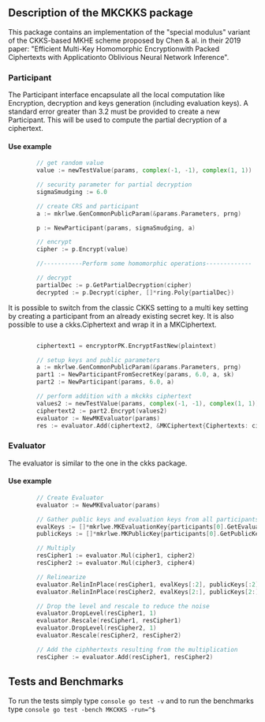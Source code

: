 ## Description of the MKCKKS package
This package contains an implementation of the "special modulus" variant of the CKKS-based MKHE scheme proposed by Chen & al. in their 2019 paper: "Efficient Multi-Key Homomorphic Encryptionwith Packed Ciphertexts with Applicationto Oblivious Neural Network Inference".



### Participant

The Participant interface encapsulate all the local computation like Encryption, decryption and keys generation (including evaluation keys).
A standard error greater than 3.2 must be provided to create a new Participant. This will be used to compute the partial decryption of a ciphertext.

#### Use example

```go
        // get random value
		value := newTestValue(params, complex(-1, -1), complex(1, 1))

        // security parameter for partial decryption
        sigmaSmudging := 6.0 

        // create CRS and participant
        a := mkrlwe.GenCommonPublicParam(&params.Parameters, prng)

		p := NewParticipant(params, sigmaSmudging, a)

		// encrypt
		cipher := p.Encrypt(value)

        //-----------Perform some homomorphic operations-------------

		// decrypt
		partialDec := p.GetPartialDecryption(cipher)
		decrypted := p.Decrypt(cipher, []*ring.Poly{partialDec})
```

It is possible to switch from the classic CKKS setting to a multi key setting by creating a participant from an already existing secret key.
It is also possible to use a ckks.Ciphertext and wrap it in a MKCiphertext.

```go

		ciphertext1 = encryptorPK.EncryptFastNew(plaintext)

		// setup keys and public parameters
		a := mkrlwe.GenCommonPublicParam(&params.Parameters, prng)
		part1 := NewParticipantFromSecretKey(params, 6.0, a, sk)
		part2 := NewParticipant(params, 6.0, a)

		// perform addition with a mkckks ciphertext
		values2 := newTestValue(params, complex(-1, -1), complex(1, 1))
		ciphertext2 := part2.Encrypt(values2)
		evaluator := NewMKEvaluator(params)
		res := evaluator.Add(ciphertext2, &MKCiphertext{Ciphertexts: ciphertext1, PeerID: []uint64{part1.GetID()}})
```

### Evaluator

The evaluator is similar to the one in the ckks package. 

#### Use example

```go
        // Create Evaluator
		evaluator := NewMKEvaluator(params)

        // Gather public keys and evaluation keys from all participants involved
		evalKeys := []*mkrlwe.MKEvaluationKey{participants[0].GetEvaluationKey(), participants[1].GetEvaluationKey(), participants[2].GetEvaluationKey(), participants[3].GetEvaluationKey()}
		publicKeys := []*mkrlwe.MKPublicKey{participants[0].GetPublicKey(), participants[1].GetPublicKey(), participants[2].GetPublicKey(), participants[3].GetPublicKey()}

        // Multiply
		resCipher1 := evaluator.Mul(cipher1, cipher2)
		resCipher2 := evaluator.Mul(cipher3, cipher4)

        // Relinearize
		evaluator.RelinInPlace(resCipher1, evalKeys[:2], publicKeys[:2])
		evaluator.RelinInPlace(resCipher2, evalKeys[2:], publicKeys[2:])

        // Drop the level and rescale to reduce the noise
		evaluator.DropLevel(resCipher1, 1)
		evaluator.Rescale(resCipher1, resCipher1)
		evaluator.DropLevel(resCipher2, 1)
		evaluator.Rescale(resCipher2, resCipher2)

        // Add the ciphhertexts resulting from the multiplication
		resCipher := evaluator.Add(resCipher1, resCipher2)

```

## Tests and Benchmarks

To run the tests simply type ```console go test -v``` and to run the benchmarks type ```console go test -bench MKCKKS -run=^$```